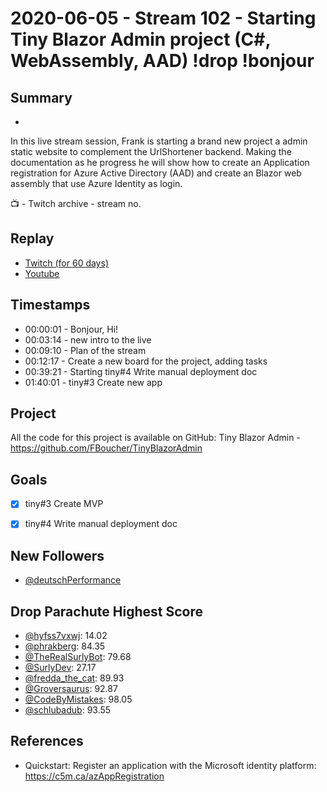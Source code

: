 
# 2020-06-05 - Stream 102 - Starting Tiny Blazor Admin project (C#, WebAssembly, AAD) !drop !bonjour

## Summary
-

In this live stream session, Frank is starting a brand new project a admin static website to complement the UrlShortener backend. Making the documentation as he progress he will show how to create an Application registration for Azure Active Directory (AAD) and create an Blazor web assembly that use Azure Identity as login. 

📺 - Twitch archive - stream no.

## Replay


- [Twitch (for 60 days)](https://www.twitch.tv/videos/)
- [Youtube](https://youtu.be/_t0M1rr1Dc0)


## Timestamps


- 00:00:01 - Bonjour, Hi!
- 00:03:14 - new intro to the live
- 00:09:10 - Plan of the stream
- 00:12:17 - Create a new board for the project, adding tasks
- 00:39:21 - Starting tiny#4 Write manual deployment doc
- 01:40:01 - tiny#3 Create new app


Project
-------

All the code for this project is available on GitHub: Tiny Blazor Admin - https://github.com/FBoucher/TinyBlazorAdmin


Goals
-----

- [x] tiny#3 Create MVP
- [x] tiny#4 Write manual deployment doc


New Followers
-------------

- [@deutschPerformance](https://www.twitch.tv/deutschPerformance)


Drop Parachute Highest Score
----------------------------

- [@hyfss7vxwj](https://www.twitch.tv/hyfss7vxwj):  14.02
- [@phrakberg](https://www.twitch.tv/phrakberg):  84.35
- [@TheRealSurlyBot](https://www.twitch.tv/TheRealSurlyBot):  79.68
- [@SurlyDev](https://www.twitch.tv/SurlyDev):  27.17
- [@fredda_the_cat](https://www.twitch.tv/fredda_the_cat):  89.93
- [@Groversaurus](https://www.twitch.tv/Groversaurus):  92.87
- [@CodeByMistakes](https://www.twitch.tv/CodeByMistakes):  98.05
- [@schlubadub](https://www.twitch.tv/schlubadub):  93.55


References
----------

- Quickstart: Register an application with the Microsoft identity platform: https://c5m.ca/azAppRegistration